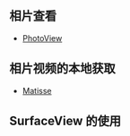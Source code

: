 ## 相片查看
- [PhotoView](https://github.com/chrisbanes/PhotoView)

## 相片视频的本地获取
- [Matisse](https://github.com/zhihu/Matisse)


## SurfaceView 的使用